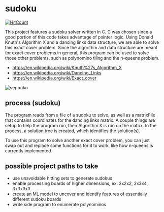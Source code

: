 # sudoku
[![HitCount](http://hits.dwyl.com/sw478/sudoku.svg)](http://hits.dwyl.com/sw478/sudoku)

This project features a sudoku solver written in C. C was chosen since a good portion of this code takes advantage
of pointer logic. Using Donald Knuth's Algorithm X and a dancing links data structure, we are able to solve this
exact cover problem. Since the algorithm and data structure are meant for exact cover problems in general, this
program can be used to solve those other problems, such as polynomino tiling and the n-queens problem.

* https://en.wikipedia.org/wiki/Knuth%27s_Algorithm_X
* https://en.wikipedia.org/wiki/Dancing_Links
* https://en.wikipedia.org/wiki/Exact_cover

![seppuku](images/sudoku_seppuku.png)

## process (sudoku)

The program reads from a file of a sudoku to solve, as well as a matrixFile that contains coordinates for the
dancing links matrix. A couple things are setup to help the program run, then Algorithm X is run on the matrix.
In the process, a solution tree is created, which identifies the solution(s).

To use this program to solve another exact cover problem, you can just swap out and replace some functions for it
to work, like how n-queens is currently implemented.

## possible project paths to take

* use unavoidable hitting sets to generate sudokus
* enable processing boards of higher dimensions, ex. 2x2x2, 2x3x4, 3x3x3x3
* create an ML model to uncover and identify features of essentially different sudoku boards
* write side program to enumerate polynominos
